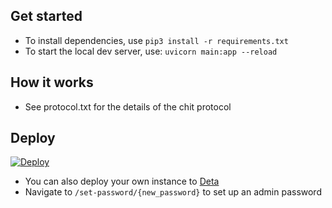 ## Get started

- To install dependencies, use `pip3 install -r requirements.txt`
- To start the local dev server, use: `uvicorn main:app --reload`

## How it works

- See protocol.txt for the details of the chit protocol

## Deploy

[![Deploy](https://button.deta.dev/1/svg)](https://go.deta.dev/deploy?repo=https://github.com/gmph/chit)

- You can also deploy your own instance to [Deta](deta.sh)
- Navigate to `/set-password/{new_password}` to set up an admin password